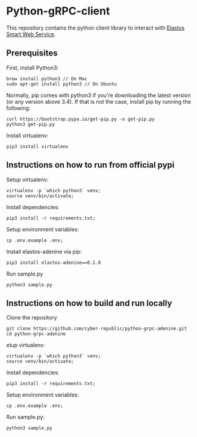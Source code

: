 # Python-gRPC-client
This repository contains the python client library to interact with [Elastos Smart Web Service](https://github.com/cyber-republic/elastos-smartweb-service).

## Prerequisites
First, install Python3:

```
brew install python3 // On Mac
sudo apt-get install python3 // On Ubuntu
```

Normally, pip comes with python3 if you're downloading the latest version (or any version above 3.4). If that is not the case, install pip by running the following:

```
curl https://bootstrap.pypa.io/get-pip.py -o get-pip.py
python3 get-pip.py
```

Install virtualenv:
```
pip3 install virtualenv
```

## Instructions on how to run from official pypi
Setup virtualenv:
```
virtualenv -p `which python3` venv;
source venv/bin/activate;
```
Install dependencies:
```
pip3 install -r requirements.txt;
```
Setup environment variables:
```
cp .env.example .env;
```
Install elastos-adenine via pip:
```
pip3 install elastos-adenine==0.1.0
```
Run sample.py
```
python3 sample.py
```

## Instructions on how to build and run locally
Clone the repository
```
git clone https://github.com/cyber-republic/python-grpc-adenine.git
cd python-grpc-adenine
```
etup virtualenv:
```
virtualenv -p `which python3` venv;
source venv/bin/activate;
```
Install dependencies:
```
pip3 install -r requirements.txt;
```
Setup environment variables:
```
cp .env.example .env;
```
Run sample.py:
```
python3 sample.py
```
